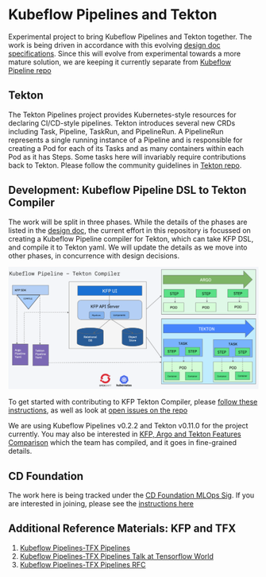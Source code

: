 # Kubeflow Pipelines and Tekton
Experimental project to bring Kubeflow Pipelines and Tekton together. The work is being driven in accordance with this evolving [design doc specifications](http://bit.ly/kfp-tekton). Since this will evolve from experimental towards a more mature solution, we are keeping it currently separate from [Kubeflow Pipeline repo](https://github.com/kubeflow/pipelines)

## Tekton
The Tekton Pipelines project provides Kubernetes-style resources for declaring CI/CD-style pipelines. Tekton introduces several new CRDs including Task, Pipeline, TaskRun, and PipelineRun. A PipelineRun represents a single running instance of a Pipeline and is responsible for creating a Pod for each of its Tasks and as many containers within each Pod as it has Steps.  Some tasks here will invariably require contributions back to Tekton. Please follow the community guidelines in [Tekton repo](https://github.com/tektoncd/pipeline).

## Development: Kubeflow Pipeline DSL to Tekton Compiler

The work will be split in three phases. While the details of the phases are listed in the [design doc](http://bit.ly/kfp-tekton), the current effort in this repository is focussed on creating a Kubeflow Pipeline compiler for Tekton, which can take KFP DSL, and compile it to Tekton yaml. We will update the details as we move into other phases, in concurrence with design decisions.

![kfp-tekton](images/kfp-tekton-phase-one.png)

To get started with contributing to KFP Tekton Compiler, please [follow these instructions](sdk/README.md), as well as look at [open issues on the repo](https://github.com/kubeflow/kfp-tekton/issues)

We are using Kubeflow Pipelines v0.2.2 and Tekton v0.11.0 for the project currently. You may also be interested in [KFP, Argo and Tekton Features Comparison](https://docs.google.com/spreadsheets/d/1LFUy86MhVrU2cRhXNsDU-OBzB4BlkT9C0ASD3hoXqpo/edit#gid=979402121) which the team has compiled, and it goes in fine-grained details.

## CD Foundation

The work here is being tracked under the [CD Foundation MLOps Sig](https://cd.foundation/blog/2020/02/11/announcing-the-cd-foundation-mlops-sig/). If you are interested in joining, please see the [instructions here](https://github.com/cdfoundation/sig-mlops)

## Additional Reference Materials: KFP and TFX
1. [Kubeflow Pipelines-TFX Pipelines](/samples/kfp-tfx)
2. [Kubeflow Pipelines-TFX Pipelines Talk at Tensorflow World](https://www.slideshare.net/AnimeshSingh/hybrid-cloud-kubeflow-and-tensorflow-extended-tfx)
3. [Kubeflow Pipelines-TFX Pipelines RFC](https://docs.google.com/document/d/1_n3q0mNOr7gUSM04yaA0e5BO9RrS0Vkh1cNCyrB07WM/edit)
